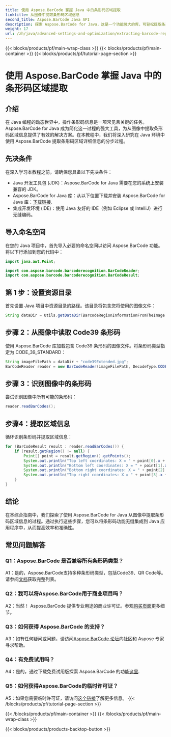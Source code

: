 ```yaml
---
title: 使用 Aspose.BarCode 掌握 Java 中的条形码区域提取
linktitle: 从图像中提取条形码区域信息
second_title: Aspose.BarCode Java API
description: 探索 Aspose.BarCode for Java，这是一个功能强大的库，可轻松提取条形码区域详细信息。精确增强您的 Java 应用程序。
weight: 17
url: /zh/java/advanced-settings-and-optimization/extracting-barcode-region-information/
---
```


{{< blocks/products/pf/main-wrap-class >}}
{{< blocks/products/pf/main-container >}}
{{< blocks/products/pf/tutorial-page-section >}}

# 使用 Aspose.BarCode 掌握 Java 中的条形码区域提取

## 介绍

在 Java 编程的动态世界中，操作条形码信息是一项常见且关键的任务。 Aspose.BarCode for Java 成为简化这一过程的强大工具，为从图像中提取条形码区域信息提供了有效的解决方案。在本教程中，我们将深入研究在 Java 环境中使用 Aspose.BarCode 提取条形码区域详细信息的分步过程。

## 先决条件

在深入学习本教程之前，请确保您具备以下先决条件：

- Java 开发工具包 (JDK)：Aspose.BarCode for Java 需要在您的系统上安装兼容的 JDK。
-  Aspose.BarCode for Java 库：从以下位置下载并安装 Aspose.BarCode for Java 库：[下载链接](https://releases.aspose.com/barcode/java/).
- 集成开发环境 (IDE)：使用 Java 友好的 IDE（例如 Eclipse 或 IntelliJ）进行无缝编码。

## 导入命名空间

在您的 Java 项目中，首先导入必要的命名空间以访问 Aspose.BarCode 功能。将以下行添加到您的代码中：

```java
import java.awt.Point;

import com.aspose.barcode.barcoderecognition.BarCodeReader;
import com.aspose.barcode.barcoderecognition.BarCodeResult;


```

## 第 1 步：设置资源目录

首先设置 Java 项目中资源目录的路径。该目录将包含您将使用的图像文件：

```java
String dataDir = Utils.getDataDir(BarcodeRegionInformationFromTheImage.class) + "BarcodeReader/advanced_features/";
```

## 步骤 2：从图像中读取 Code39 条形码

使用 Aspose.BarCode 库加载包含 Code39 条形码的图像文件。将条形码类型指定为 CODE_39_STANDARD：

```java
String imageFilePath = dataDir + "code39Extended.jpg";
BarCodeReader reader = new BarCodeReader(imageFilePath, DecodeType.CODE_39_STANDARD);
```

## 步骤 3：识别图像中的条形码

尝试识别图像中所有可能的条形码：

```java
reader.readBarCodes();
```

## 步骤4：提取区域信息

循环识别条形码并提取区域信息：

```java
for (BarCodeResult result : reader.readBarCodes()) {
    if (result.getRegion() != null) {
        Point[] point = result.getRegion().getPoints();
        System.out.println("Top left coordinates: X = " + point[0].x + ", Y = " + point[0].y);
        System.out.println("Bottom left coordinates: X = " + point[1].x + ", Y = " + point[1].y);
        System.out.println("Bottom right coordinates: X = " + point[2].x + ", Y = " + point[2].y);
        System.out.println("Top right coordinates: X = " + point[3].x + ", Y = " + point[3].y);
    }
}
```

## 结论

在本综合指南中，我们探索了使用 Aspose.BarCode for Java 从图像中提取条形码区域信息的过程。通过执行这些步骤，您可以将条形码功能无缝集成到 Java 应用程序中，从而提高效率和准确性。

## 常见问题解答

### Q1：Aspose.BarCode 是否兼容所有条形码类型？

 A1：是的，Aspose.BarCode支持多种条形码类型，包括Code39、QR Code等。请参阅[文档](https://reference.aspose.com/barcode/java/)获取完整列表。

### Q2：我可以将Aspose.BarCode用于商业项目吗？

 A2：当然！ Aspose.BarCode 提供专业用途的商业许可证。参观[购买页面](https://purchase.aspose.com/buy)更多细节。

### Q3：如何获得 Aspose.BarCode 的支持？

 A3：如有任何疑问或问题，请访问[Aspose.BarCode 论坛](https://forum.aspose.com/c/barcode/13)向社区和 Aspose 专家寻求帮助。

### Q4：有免费试用吗？

 A4：是的，通过下载免费试用版探索 Aspose.BarCode 的功能[这里](https://releases.aspose.com/).

### Q5：如何获得Aspose.BarCode的临时许可证？

 A5：如果您需要临时许可证，请访问[这个链接](https://purchase.aspose.com/temporary-license/)了解更多信息。
{{< /blocks/products/pf/tutorial-page-section >}}

{{< /blocks/products/pf/main-container >}}
{{< /blocks/products/pf/main-wrap-class >}}

{{< blocks/products/products-backtop-button >}}
